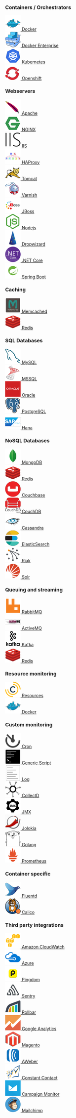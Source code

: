 <div class="row">
    <div class="col-sm-12 technology-header"><h3>Containers / Orchestrators</h3></div>
    <div class="col-sm-3 col-md-2 technology"><a href="{{ site.baseurl }}/agent/plugins/docker"><img src="/gfx/agent/docker.png" alt="Docker icon"> Docker</a></div>
    <div class="col-sm-3 col-md-2 technology"><a href="{{ site.baseurl }}/agent/plugins/docker-enterprise"><img src="/gfx/agent/dockerswarm.png" alt="Docker icon"> Docker Enterprise</a></div>
    <div class="col-sm-3 col-md-2 technology"><a href="{{ site.baseurl }}/agent/plugins/kubernetes"><img src="/gfx/agent/kubernetes.png" alt="Kubernetes icon"> Kubernetes</a></div>
    <div class="col-sm-3 col-md-2 technology"><a href="{{ site.baseurl }}/agent/plugins/openshift"><img src="/gfx/agent/openshift.png" alt="Openshift icon"> Openshift</a></div>
    <div class="col-sm-12 technology-header"><h3>Webservers</h3></div>
    <div class="col-sm-3 col-md-2 technology"><a href="{{ site.baseurl }}/agent/plugins/apache"><img src="/gfx/agent/apache.png" alt="Apache icon"> Apache</a></div>
    <div class="col-sm-3 col-md-2 technology"><a href="{{ site.baseurl }}/agent/plugins/nginx"><img src="/gfx/agent/nginx.png" alt="NGINX icon"> NGINX</a></div>
    <div class="col-sm-3 col-md-2 technology"><a href="{{ site.baseurl }}/agent/plugins/iis"><img src="/gfx/agent/iis.png" alt="IIS icon"> IIS</a></div>
    <div class="col-sm-3 col-md-2 technology"><a href="{{ site.baseurl }}/agent/plugins/haproxy"><img src="/gfx/agent/haproxy.png" alt="HAProxy icon"> HAProxy</a></div>
    <div class="col-sm-3 col-md-2 technology"><a href="{{ site.baseurl }}/agent/plugins/tomcat"><img src="/gfx/agent/tomcat.png" alt="Tomcat icon"> Tomcat</a></div>
    <div class="col-sm-3 col-md-2 technology"><a href="{{ site.baseurl }}/agent/plugins/varnish"><img src="/gfx/agent/varnish.png" alt="Varnish icon"> Varnish</a></div>
    <div class="col-sm-3 col-md-2 technology"><a href="{{ site.baseurl }}/agent/plugins/jboss"><img src="/gfx/agent/jboss.png" alt="JBoss icon"> JBoss</a></div>
    <div class="col-sm-3 col-md-2 technology"><a href="{{ site.baseurl }}/agent/plugins/nodejs"><img src="/gfx/agent/nodejs.png" alt="Nodejs icon"> Nodejs</a></div>
    <div class="col-sm-3 col-md-2 technology"><a href="{{ site.baseurl }}/agent/plugins/dropwizard"><img src="/gfx/agent/dropwizard.png" alt="Dropwizard icon"> Dropwizard</a></div>
    <div class="col-sm-3 col-md-2 technology"><a href="{{ site.baseurl }}/agent/plugins/dotnetcore"><img src="/gfx/agent/dotnetcore.png" alt="Dotnetcore icon"> .NET Core</a></div>
    <div class="col-sm-3 col-md-2 technology"><a href="{{ site.baseurl }}/agent/plugins/spring-boot"><img src="/gfx/agent/spring-boot.png" alt="Spring Boot icon"> Spring Boot</a></div>
    <div class="col-sm-12 technology-header"><h3>Caching</h3></div>
    <div class="col-sm-3 col-md-2 technology"><a href="{{ site.baseurl }}/agent/plugins/memcached"><img src="/gfx/agent/memcached.png" alt="Memcached icon"> Memcached</a></div>
    <div class="col-sm-3 col-md-2 technology technology-duplicate"><a href="{{ site.baseurl }}/agent/plugins/redis"><img src="/gfx/agent/redis.png" alt="Redis icon"> Redis</a></div>
    <div class="col-sm-12 technology-header"><h3>SQL Databases</h3></div>
    <div class="col-sm-3 col-md-2 technology"><a href="{{ site.baseurl }}/agent/plugins/mysql"><img src="/gfx/agent/mysql.png" alt="Mysql icon"> MySQL</a></div>
    <div class="col-sm-3 col-md-2 technology"><a href="{{ site.baseurl }}/agent/plugins/mssql"><img src="/gfx/agent/mssql.png" alt="Mssql icon"> MSSQL</a></div>
    <div class="col-sm-3 col-md-2 technology"><a href="{{ site.baseurl }}/agent/plugins/oracle"><img src="/gfx/agent/oracle.png" alt="Oracle icon"> Oracle</a></div>
    <div class="col-sm-3 col-md-2 technology"><a href="{{ site.baseurl }}/agent/plugins/postgresql"><img src="/gfx/agent/postgresql.png" alt="PostgreSQL icon"> PostgreSQL</a></div>
    <div class="col-sm-3 col-md-2 technology"><a href="{{ site.baseurl }}/agent/plugins/hana"><img src="/gfx/agent/hanadb.png" alt="Hana icon"> Hana</a></div>
    <div class="col-sm-12 technology-header"><h3>NoSQL Databases</h3></div>
    <div class="col-sm-3 col-md-2 technology"><a href="{{ site.baseurl }}/agent/plugins/mongodb"><img src="/gfx/agent/mongodb.png" alt="MongoDB icon"> MongoDB</a></div>
    <div class="col-sm-3 col-md-2 technology"><a href="{{ site.baseurl }}/agent/plugins/redis"><img src="/gfx/agent/redis.png" alt="Redis icon"> Redis</a></div>
    <div class="col-sm-3 col-md-2 technology"><a href="{{ site.baseurl }}/agent/plugins/couchbase"><img src="/gfx/agent/couchbase.png" alt="Couchbase icon"> Couchbase</a></div>
    <div class="col-sm-3 col-md-2 technology"><a href="{{ site.baseurl }}/agent/plugins/couchdb"><img src="/gfx/agent/couchdb.png" alt="CouchDb icon"> CouchDB</a></div>
    <div class="col-sm-3 col-md-2 technology"><a href="{{ site.baseurl }}/agent/plugins/cassandra"><img src="/gfx/agent/cassandra.png" alt="Cassandra icon"> Cassandra</a></div>
    <div class="col-sm-3 col-md-2 technology"><a href="{{ site.baseurl }}/agent/plugins/elasticsearch"><img src="/gfx/agent/elasticsearch.png" alt="ElasticSearch icon"> ElasticSearch</a></div>
    <div class="col-sm-3 col-md-2 technology"><a href="{{ site.baseurl }}/agent/plugins/riak"><img src="/gfx/agent/riak.png" alt="Riak icon"> Riak</a></div>
    <div class="col-sm-3 col-md-2 technology"><a href="{{ site.baseurl }}/agent/plugins/solr"><img src="/gfx/agent/solr.png" alt="Solr icon"> Solr</a></div>
    <div class="col-sm-12 technology-header"><h3>Queuing and streaming</h3></div>
    <div class="col-sm-3 col-md-2 technology"><a href="{{ site.baseurl }}/agent/plugins/rabbitmq"><img src="/gfx/agent/rabbitmq.png" alt="RabbitMQ icon"> RabbitMQ</a></div>
    <div class="col-sm-3 col-md-2 technology"><a href="{{ site.baseurl }}/agent/plugins/activemq"><img src="/gfx/agent/activemq.png" alt="ActiveMQ icon"> ActiveMQ</a></div>
    <div class="col-sm-3 col-md-2 technology"><a href="{{ site.baseurl }}/agent/plugins/kafka"><img src="/gfx/agent/kafka.png" alt="Kafka icon"> Kafka</a></div>
    <div class="col-sm-3 col-md-2 technology technology-duplicate"><a href="{{ site.baseurl }}/agent/plugins/redis"><img src="/gfx/agent/redis.png" alt="Redis icon"> Redis</a></div>
    <div class="col-sm-12 technology-header"><h3>Resource monitoring</h3></div>
    <div class="col-sm-3 col-md-2 technology"><a href="{{ site.baseurl }}/agent/plugins/resources"><img src="/gfx/agent/resources.png" alt="Resources icon"> Resources</a></div>
    <div class="col-sm-3 col-md-2 technology"><a href="{{ site.baseurl }}/agent/plugins/docker"><img src="/gfx/agent/docker.png" alt="Docker icon"> Docker</a></div>
    <div class="col-sm-12 technology-header"><h3>Custom monitoring</h3></div>
    <div class="col-sm-3 col-md-2 technology"><a href="{{ site.baseurl }}/agent/plugins/cron"><img src="/gfx/agent/CRON.png" alt="Cron icon"> Cron</a></div>
    <div class="col-sm-3 col-md-2 technology"><a href="{{ site.baseurl }}/custom-metrics/generic-script/index/"><img src="/gfx/agent/genericscript.png" alt="Script icon"> Generic Script</a></div>
    <div class="col-sm-3 col-md-2 technology"><a href="{{ site.baseurl }}/agent/plugins/log"><img src="/gfx/agent/log_plugin.png" alt="Log icon"> Log</a></div>
    <div class="col-sm-3 col-md-2 technology"><a href="{{ site.baseurl }}/agent/plugins/collectd"><img src="/gfx/agent/collectd.png" alt="CollectD icon"> CollectD</a></div>
    <div class="col-sm-3 col-md-2 technology"><a href="{{ site.baseurl }}/agent/plugins/jmx"><img src="/gfx/agent/jmx.png" alt="JMX icon"> JMX</a></div>
    <div class="col-sm-3 col-md-2 technology"><a href="{{ site.baseurl }}/agent/plugins/jolokia"><img src="/gfx/agent/jolokia.png" alt="Jolokia icon"> Jolokia</a></div>
    <div class="col-sm-3 col-md-2 technology"><a href="{{ site.baseurl }}/agent/plugins/golang"><img src="/gfx/agent/golang.png" alt="Golang icon"> Golang</a></div>
    <div class="col-sm-3 col-md-2 technology"><a href="{{ site.baseurl }}/agent/plugins/prometheus"><img src="/gfx/agent/prometheus.png" alt="Prometheus icon"> Prometheus</a></div>
    <div class="col-sm-12 technology-header"><h3>Container specific</h3></div>
    <div class="col-sm-3 col-md-2 technology"><a href="{{ site.baseurl }}/agent/plugins/fluentd"><img src="/gfx/agent/fluentd.png" alt="Fluentd icon"> Fluentd</a></div>
    <div class="col-sm-3 col-md-2 technology"><a href="{{ site.baseurl }}/agent/plugins/calico"><img src="/gfx/agent/calico.png" alt="Calico icon"> Calico</a></div>
    <div class="col-sm-12 technology-header"><h3>Third party integrations</h3></div>
    <div class="col-sm-3 col-md-2 technology"><a href="{{ site.baseurl }}/agent/plugins/amazoncloudwatch"><img src="/gfx/agent/amazon-aws.png" alt="AWS icon"> Amazon CloudWatch</a></div>
    <div class="col-sm-3 col-md-2 technology"><a href="{{ site.baseurl }}/agent/plugins/azure"><img src="/gfx/agent/azure.png" alt="Azure icon"> Azure</a></div>
    <div class="col-sm-3 col-md-2 technology"><a href="{{ site.baseurl }}/agent/plugins/pingdom"><img src="/gfx/agent/pingdom.png" alt="Pingdom icon"> Pingdom</a></div>
    <div class="col-sm-3 col-md-2 technology"><a href="{{ site.baseurl }}/agent/plugins/sentry"><img src="/gfx/agent/sentry.png" alt="Sentry icon"> Sentry</a></div>
    <div class="col-sm-3 col-md-2 technology"><a href="{{ site.baseurl }}/agent/plugins/rollbar"><img src="/gfx/agent/rollbar.png" alt="Rollbar icon"> Rollbar</a></div>
    <div class="col-sm-3 col-md-2 technology"><a href="{{ site.baseurl }}/agent/plugins/googleanalytics"><img src="/gfx/agent/google-analytics.png" alt="Google Analytics icon"> Google Analytics</a></div>
    <div class="col-sm-3 col-md-2 technology"><a href="{{ site.baseurl }}/agent/plugins/magento"><img src="/gfx/agent/magento.png" alt="Magento icon"> Magento</a></div>
    <div class="col-sm-3 col-md-2 technology"><a href="{{ site.baseurl }}/agent/plugins/aweber"><img src="/gfx/agent/aweber.png" alt="AWeber icon"> AWeber</a></div>
    <div class="col-sm-3 col-md-2 technology"><a href="{{ site.baseurl }}/agent/plugins/constantcontact"><img src="/gfx/agent/constant-contact.png" alt="Constant Contact icon"> Constant Contact</a></div>
    <div class="col-sm-3 col-md-2 technology"><a href="{{ site.baseurl }}/agent/plugins/campaignmonitor"><img src="/gfx/agent/campaign-monitor.png" alt="Campaign Monitor icon"> Campaign Monitor</a></div>
    <div class="col-sm-3 col-md-2 technology"><a href="{{ site.baseurl }}/agent/plugins/mailchimp"><img src="/gfx/agent/mailchimp.png" alt="Mailchimp icon"> Mailchimp</a></div>
</div>
